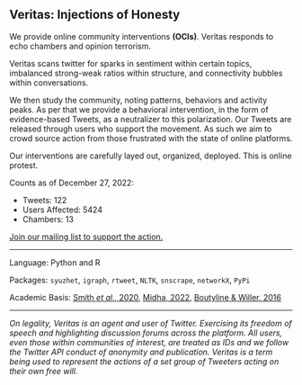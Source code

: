 ## Veritas: Injections of Honesty

We provide online community interventions **(OCIs)**. Veritas responds to echo chambers and opinion terrorism. 

Veritas scans twitter for sparks in sentiment within certain topics, imbalanced strong-weak ratios within structure, and connectivity bubbles within conversations. 

We then study the community, noting patterns, behaviors and activity peaks. As per that we provide a behavioral intervention, in the form of evidence-based Tweets, as a neutralizer to this polarization. Our Tweets are released through users who support the movement. As such we aim to crowd source action from those frustrated with the state of online platforms. 

Our interventions are carefully layed out, organized, deployed. This is online protest. 

Counts as of December 27, 2022:
- Tweets: 122
- Users Affected: 5424
- Chambers: 13

[Join our mailing list to support the action.](https://forms.gle/vvDFFCugFSUw7hA77)

***
Language: Python and R

Packages: `syuzhet`, `igraph`, `rtweet`, `NLTK`, `snscrape`, `networkX`, `PyPi`

Academic Basis: [Smith *et al*., 2020](https://www.pewresearch.org/internet/2014/02/20/mapping-twitter-topic-networks-from-polarized-crowds-to-community-clusters), [Midha, 2022](https://arxiv.org/abs/2212.12955), [Boutyline & Willer, 2016](https://onlinelibrary.wiley.com/doi/abs/10.1111/pops.12337)
***
_On legality, Veritas is an agent and user of Twitter. Exercising its freedom of speech and highlighting discussion forums across the platform. All users, even those within communities of interest, are treated as IDs and we follow the Twitter API conduct of anonymity and publication. Veritas is a term being used to represent the actions of a set group of Tweeters acting on their own free will._

